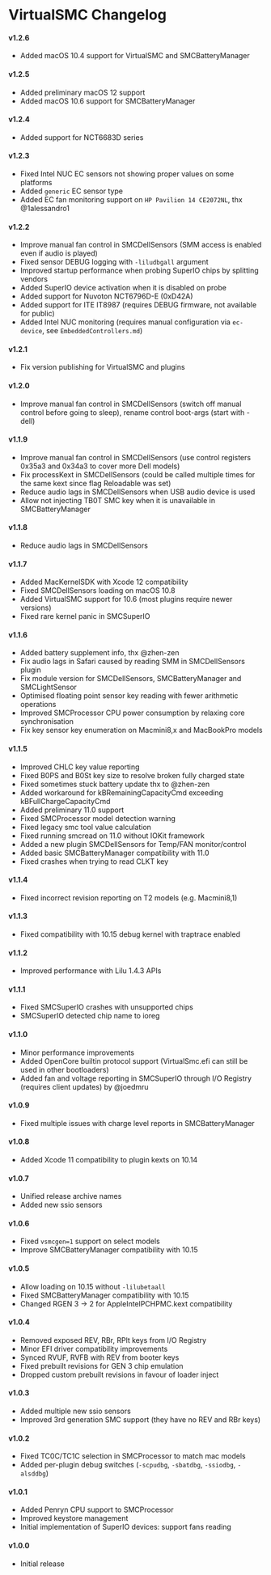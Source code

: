 VirtualSMC Changelog
====================
#### v1.2.6
- Added macOS 10.4 support for VirtualSMC and SMCBatteryManager

#### v1.2.5
- Added preliminary macOS 12 support
- Added macOS 10.6 support for SMCBatteryManager

#### v1.2.4
- Added support for NCT6683D series

#### v1.2.3
- Fixed Intel NUC EC sensors not showing proper values on some platforms
- Added `generic` EC sensor type
- Added EC fan monitoring support on `HP Pavilion 14 CE2072NL`, thx @1alessandro1

#### v1.2.2
- Improve manual fan control in SMCDellSensors (SMM access is enabled even if audio is played)
- Fixed sensor DEBUG logging with `-liludbgall` argument
- Improved startup performance when probing SuperIO chips by splitting vendors
- Added SuperIO device activation when it is disabled on probe
- Added support for Nuvoton NCT6796D-E (0xD42A)
- Added support for ITE IT8987 (requires DEBUG firmware, not available for public)
- Added Intel NUC monitoring (requires manual configuration via `ec-device`, see `EmbeddedControllers.md`)

#### v1.2.1
- Fix version publishing for VirtualSMC and plugins

#### v1.2.0
- Improve manual fan control in SMCDellSensors (switch off manual control before going to sleep), rename control boot-args (start with -dell)

#### v1.1.9
- Improve manual fan control in SMCDellSensors (use control registers 0x35a3 and 0x34a3 to cover more Dell models)
- Fix processKext in SMCDellSensors (could be called multiple times for the same kext since flag Reloadable was set)
- Reduce audio lags in SMCDellSensors when USB audio device is used
- Allow not injecting TB0T SMC key when it is unavailable in SMCBatteryManager

#### v1.1.8
- Reduce audio lags in SMCDellSensors

#### v1.1.7
- Added MacKernelSDK with Xcode 12 compatibility
- Fixed SMCDellSensors loading on macOS 10.8
- Added VirtualSMC support for 10.6 (most plugins require newer versions)
- Fixed rare kernel panic in SMCSuperIO

#### v1.1.6
- Added battery supplement info, thx @zhen-zen
- Fix audio lags in Safari caused by reading SMM in SMCDellSensors plugin
- Fix module version for SMCDellSensors, SMCBatteryManager and SMCLightSensor
- Optimised floating point sensor key reading with fewer arithmetic operations
- Improved SMCProcessor CPU power consumption by relaxing core synchronisation
- Fix key sensor key enumeration on Macmini8,x and MacBookPro models

#### v1.1.5
- Improved CHLC key value reporting
- Fixed B0PS and B0St key size to resolve broken fully charged state
- Fixed sometimes stuck battery update thx to @zhen-zen
- Added workaround for kBRemainingCapacityCmd exceeding kBFullChargeCapacityCmd
- Added preliminary 11.0 support
- Fixed SMCProcessor model detection warning
- Fixed legacy smc tool value calculation
- Fixed running smcread on 11.0 without IOKit framework
- Added a new plugin SMCDellSensors for Temp/FAN monitor/control
- Added basic SMCBatteryManager compatibility with 11.0
- Fixed crashes when trying to read CLKT key

#### v1.1.4
- Fixed incorrect revision reporting on T2 models (e.g. Macmini8,1)

#### v1.1.3
- Fixed compatibility with 10.15 debug kernel with traptrace enabled

#### v1.1.2
- Improved performance with Lilu 1.4.3 APIs

#### v1.1.1
- Fixed SMCSuperIO crashes with unsupported chips
- SMCSuperIO detected chip name to ioreg

#### v1.1.0
- Minor performance improvements
- Added OpenCore builtin protocol support (VirtualSmc.efi can still be used in other bootloaders)
- Added fan and voltage reporting in SMCSuperIO through I/O Registry (requires client updates) by @joedmru

#### v1.0.9
- Fixed multiple issues with charge level reports in SMCBatteryManager

#### v1.0.8
- Added Xcode 11 compatibility to plugin kexts on 10.14

#### v1.0.7
- Unified release archive names
- Added new ssio sensors

#### v1.0.6
- Fixed `vsmcgen=1` support on select models
- Improve SMCBatteryManager compatibility with 10.15

#### v1.0.5
- Allow loading on 10.15 without `-lilubetaall`
- Fixed SMCBatteryManager compatibility with 10.15
- Changed RGEN 3 -> 2 for AppleIntelPCHPMC.kext compatibility

#### v1.0.4
- Removed exposed REV, RBr, RPlt keys from I/O Registry
- Minor EFI driver compatibility improvements
- Synced RVUF, RVFB with REV from booter keys
- Fixed prebuilt revisions for GEN 3 chip emulation
- Dropped custom prebuilt revisions in favour of loader inject

#### v1.0.3
- Added multiple new ssio sensors
- Improved 3rd generation SMC support (they have no REV and RBr keys)

#### v1.0.2
- Fixed TC0C/TC1C selection in SMCProcessor to match mac models
- Added per-plugin debug switches (`-scpudbg`, `-sbatdbg`, `-ssiodbg`, `-alsddbg`)

#### v1.0.1
- Added Penryn CPU support to SMCProcessor
- Improved keystore management
- Initial implementation of SuperIO devices: support fans reading

#### v1.0.0
- Initial release
